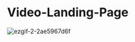 # Video-Landing-Page
![ezgif-2-2ae5967d6f](https://user-images.githubusercontent.com/80372920/193226023-32934df7-369a-46af-b2df-cc9cb21f2066.gif)
